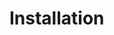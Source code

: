 # Installation

<!-- TODO: write document

  This document should describe what the student needs to install
  to allow working on the track on their local system using the CLI.

  You can include the installation instructions in this document, but
  usually it is better to link to a resource with the official installation
  instructions, to prevent the instructions from becoming outdated.

  The contents of this document are displayed on the track's documentation
  page at `https://exercism.org/docs/tracks/<track>/installation`.

  See https://exercism.org/docs/building/tracks/docs for more information. -->
